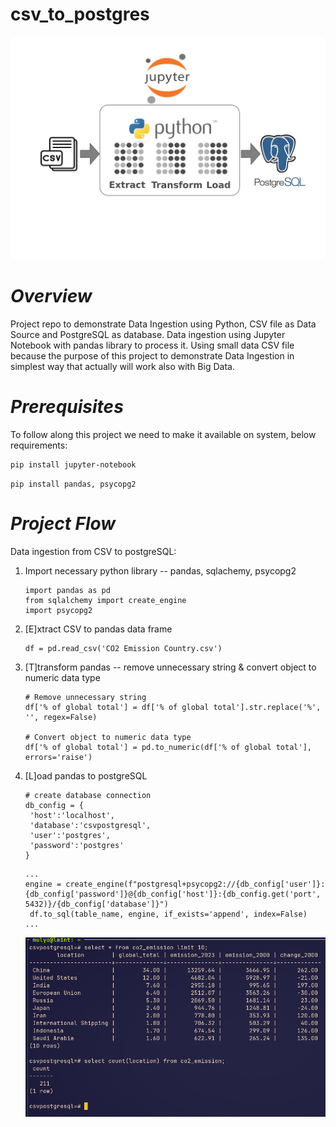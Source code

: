 # csv_to_postgres
![A screenshot of a project interface](csv_postgres.jpg)
# *Overview*
Project repo to demonstrate Data Ingestion using Python, CSV file as Data Source and PostgreSQL as database. Data ingestion using Jupyter Notebook with pandas library to process it. Using small data CSV file because the purpose of this project to demonstrate Data Ingestion in simplest way that actually will work also with Big Data.
# *Prerequisites*
To follow along this project we need to make it available on system, below requirements:
```bash
pip install jupyter-notebook
```
```python3
pip install pandas, psycopg2
```
# *Project Flow*
Data ingestion from CSV to postgreSQL:
1. Import necessary python library -- pandas, sqlachemy, psycopg2
   ```python3
   import pandas as pd
   from sqlalchemy import create_engine
   import psycopg2 
   ```
3. [E]xtract CSV to pandas data frame
   ```python3
   df = pd.read_csv('CO2 Emission Country.csv')
   ```
5. [T]transform pandas -- remove unnecessary string & convert object to numeric data type
   ```python3
   # Remove unnecessary string
   df['% of global total'] = df['% of global total'].str.replace('%', '', regex=False)

   # Convert object to numeric data type
   df['% of global total'] = pd.to_numeric(df['% of global total'], errors='raise')
   ```
7. [L]oad pandas to postgreSQL
   ```python3
   # create database connection
   db_config = {
    'host':'localhost',
    'database':'csvpostgresql',
    'user':'postgres',
    'password':'postgres'
   }
   ```
   ```python3
   ...
   engine = create_engine(f"postgresql+psycopg2://{db_config['user']}:{db_config['password']}@{db_config['host']}:{db_config.get('port', 5432)}/{db_config['database']}")
    df.to_sql(table_name, engine, if_exists='append', index=False)
   ...
   ```
   ![A screenshot of a project interface](csv_postgres.png)
